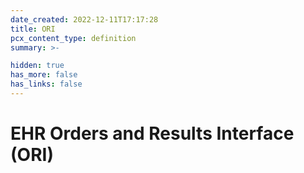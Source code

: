 ```yaml
---
date_created: 2022-12-11T17:17:28
title: ORI
pcx_content_type: definition
summary: >-

hidden: true
has_more: false
has_links: false
---
```


# EHR Orders and Results Interface (ORI)
